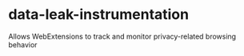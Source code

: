 # data-leak-instrumentation

Allows WebExtensions to track and monitor privacy-related browsing behavior
